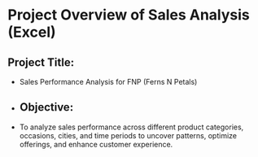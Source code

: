 # Project Overview of Sales Analysis (Excel)

## Project Title:
- Sales Performance Analysis for FNP (Ferns N Petals)

- ## Objective:
- To analyze sales performance across different product categories, occasions, cities, and time periods to uncover patterns, optimize offerings, and enhance customer experience.
